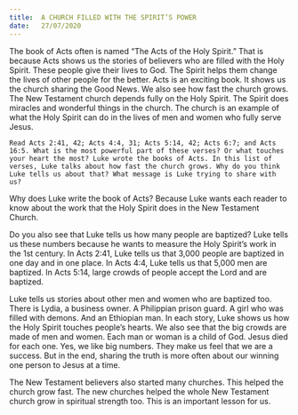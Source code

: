 ```yaml
---
title:  A CHURCH FILLED WITH THE SPIRIT’S POWER
date:   27/07/2020
---
```


The book of Acts often is named “The Acts of the Holy Spirit.” That is because Acts shows us the stories of believers who are filled with the Holy Spirit. These people give their lives to God. The Spirit helps them change the lives of other people for the better. Acts is an exciting book. It shows us the church sharing the Good News. We also see how fast the church grows. The New Testament church depends fully on the Holy Spirit. The Spirit does miracles and wonderful things in the church. The church is an example of what the Holy Spirit can do in the lives of men and women who fully serve Jesus.

`Read Acts 2:41, 42; Acts 4:4, 31; Acts 5:14, 42; Acts 6:7; and Acts 16:5. What is the most powerful part of these verses? Or what touches your heart the most? Luke wrote the books of Acts. In this list of verses, Luke talks about how fast the church grows. Why do you think Luke tells us about that? What message is Luke trying to share with us?`

Why does Luke write the book of Acts? Because Luke wants each reader to know about the work that the Holy Spirit does in the New Testament Church.

Do you also see that Luke tells us how many people are baptized? Luke tells us these numbers because he wants to measure the Holy Spirit’s work in the 1st century. In Acts 2:41, Luke tells us that 3,000 people are baptized in one day and in one place. In Acts 4:4, Luke tells us that 5,000 men are baptized. In Acts 5:14, large crowds of people accept the Lord and are baptized.

Luke tells us stories about other men and women who are baptized too. There is Lydia, a business owner. A Philippian prison guard. A girl who was filled with demons. And an Ethiopian man. In each story, Luke shows us how the Holy Spirit touches people’s hearts. We also see that the big crowds are made of men and women. Each man or woman is a child of God. Jesus died for each one. Yes, we like big numbers. They make us feel that we are a success. But in the end, sharing the truth is more often about our winning one person to Jesus at a time.

The New Testament believers also started many churches. This helped the church grow fast. The new churches helped the whole New Testament church grow in spiritual strength too. This is an important lesson for us.
